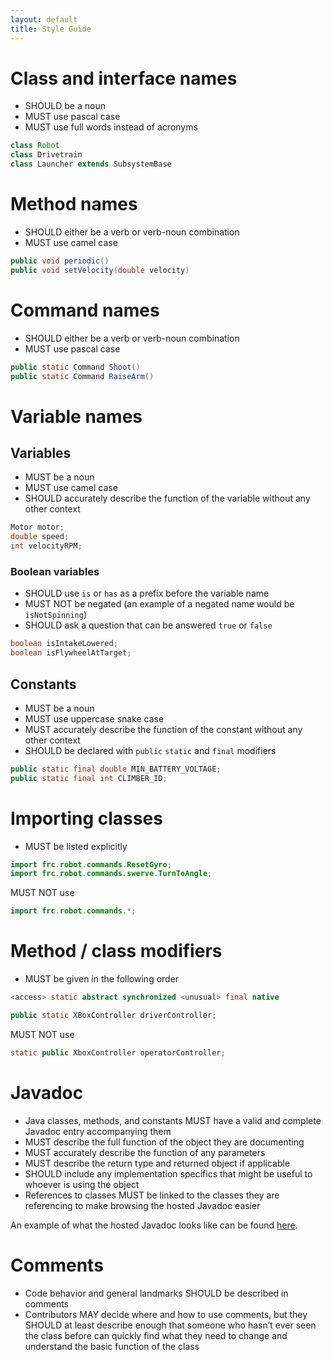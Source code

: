 ```yaml
---
layout: default
title: Style Guide
---
```


# Class and interface names

* SHOULD be a noun
* MUST use pascal case
* MUST use full words instead of acronyms

```java
class Robot
class Drivetrain
class Launcher extends SubsystemBase
```

# Method names

* SHOULD either be a verb or verb-noun combination
* MUST use camel case

```java
public void periodic()
public void setVelocity(double velocity)
```

# Command names

* SHOULD either be a verb or verb-noun combination
* MUST use pascal case

```java
public static Command Shoot()
public static Command RaiseArm()
```

# Variable names

## Variables

* MUST be a noun
* MUST use camel case
* SHOULD accurately describe the function of the variable without any other context

```java
Motor motor;
double speed;
int velocityRPM;
```

### Boolean variables

* SHOULD use `is` or `has` as a prefix before the variable name
* MUST NOT be negated (an example of a negated name would be `isNotSpinning`)
* SHOULD ask a question that can be answered `true` or `false`

``` java
boolean isIntakeLowered;
boolean isFlywheelAtTarget;
```

## Constants

* MUST be a noun
* MUST use uppercase snake case
* MUST accurately describe the function of the constant without any other context
* SHOULD be declared with `public` `static` and `final` modifiers

```java
public static final double MIN_BATTERY_VOLTAGE;
public static final int CLIMBER_ID;
```

# Importing classes

* MUST be listed explicitly

```java
import frc.robot.commands.ResetGyro;
import frc.robot.commands.swerve.TurnToAngle;
```

MUST NOT use

```java
import frc.robot.commands.*;
```

# Method / class modifiers

* MUST be given in the following order

```java
<access> static abstract synchronized <unusual> final native
```

```java
public static XBoxController driverController;
```

MUST NOT use

```java
static public XboxController operatorController;
```

# Javadoc

* Java classes, methods, and constants MUST have a valid and complete Javadoc entry accompanying them
* MUST describe the full function of the object they are documenting
* MUST accurately describe the function of any parameters
* MUST describe the return type and returned object if applicable
* SHOULD include any implementation specifics that might be useful to whoever is using the object
* References to classes MUST be linked to the classes they are referencing to make browsing the hosted Javadoc easier

An example of what the hosted Javadoc looks like can be found [here](https://roboblazers7617.github.io/2024Robot/).

# Comments

* Code behavior and general landmarks SHOULD be described in comments
* Contributors MAY decide where and how to use comments, but they SHOULD at least describe enough that someone who hasn’t ever seen the class before can quickly find what they need to change and understand the basic function of the class
